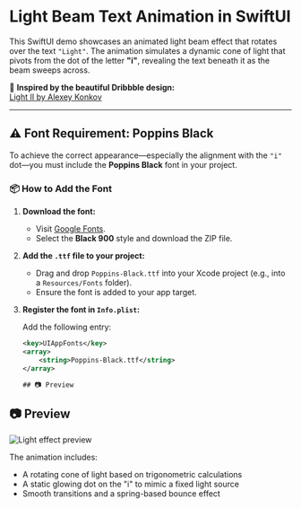 # Light Beam Text Animation in SwiftUI

This SwiftUI demo showcases an animated light beam effect that rotates over the text `"Light"`. The animation simulates a dynamic cone of light that pivots from the dot of the letter **"i"**, revealing the text beneath it as the beam sweeps across.

🎨 **Inspired by the beautiful Dribbble design:**  
[Light II by Alexey Konkov](https://dribbble.com/shots/5414044-Light-II)

---

## ⚠️ Font Requirement: Poppins Black

To achieve the correct appearance—especially the alignment with the `"i"` dot—you must include the **Poppins Black** font in your project.

### 📦 How to Add the Font

1. **Download the font:**
   - Visit [Google Fonts](https://fonts.google.com/specimen/Poppins).
   - Select the **Black 900** style and download the ZIP file.

2. **Add the `.ttf` file to your project:**
   - Drag and drop `Poppins-Black.ttf` into your Xcode project (e.g., into a `Resources/Fonts` folder).
   - Ensure the font is added to your app target.

3. **Register the font in `Info.plist`:**

   Add the following entry:

   ```xml
   <key>UIAppFonts</key>
   <array>
       <string>Poppins-Black.ttf</string>
   </array>

   ## 📷 Preview

## 📷 Preview

![Light effect preview](https://cdn.dribbble.com/userupload/23691509/file/original-a10b0c23fdef98e9156cb233f6b1e146.gif)

The animation includes:
- A rotating cone of light based on trigonometric calculations
- A static glowing dot on the "i" to mimic a fixed light source
- Smooth transitions and a spring-based bounce effect
